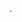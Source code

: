 .

<!---
d-noe/d-noe is a ✨ special ✨ repository because its `README.md` (this file) appears on your GitHub profile.
You can click the Preview link to take a look at your changes.
--->

